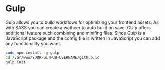 # Gulp

Gulp allows you to build workflows for optimizing your frontend assets. As with SASS you can create a wathcer to auto build on save. GUlp offers additional feature such combining and minifing files. Since Gulp is a JavaScript package and the config file is written in JavaScript you can add any functionality you want.

```sh
sudo npm install -g gulp
cd /var/www/YOUR-GITHUB-USERNAME/github.io
gulp init
``` 



